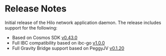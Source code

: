 # Release Notes

Initial release of the Hilo network application daemon. The release includes
support for the following:

- Based on Cosmos SDK [v0.43.0](https://github.com/cosmos/cosmos-sdk/releases/tag/v0.43.0)
- Full IBC compatibility based on ibc-go [v1.0.0](https://github.com/cosmos/ibc-go/releases/tag/v1.0.0)
- Full Gravity Bridge support based on PeggyJV [v0.1.20](https://github.com/PeggyJV/gravity-bridge/releases/tag/v0.1.20)
